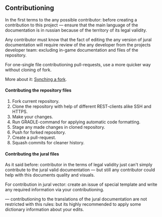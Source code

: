 ## Contributioning

In the first terms to the any possible contributor: before creating a contribution to this project — ensure that the main language of the documentation is in russian because of the territory of its legal validity.

Any contributor must know that the fact of editing the any version of jural documentation will require review of the any developer from the projects developer team: excluding in-game documentation and files of the repository.

For one-single file contributioning pull-requests, use a more quicker way without cloning of fork.

More about it: [Synching a fork](https://help.github.com/articles/syncing-a-fork).

#### Contributing the repository files

1. Fork current repository.
2. Clone the repository with help of different REST-clients alike SSH and HTTPS.
3. Make your changes.
4. Run GRADLE-command for applying automatic code formatting.
5. Stage any made changes in cloned repository.
6. Push for forked repository.
7. Create a pull-request.
8. Squash commits for cleaner history.

#### Contributing the jural files

As it said before: contributor in the terms of legal validity just can't simply contribute to the jural valid documentation — but still any contributor could help with this documents quality and visuals.

For contribution in jural vector: create an issue of special template and write any required information via your contributioning.

— contributioning to the translations of the jural documentation are not restricted with this rules: but its highly recommended to apply some dictionary information about your edits.

